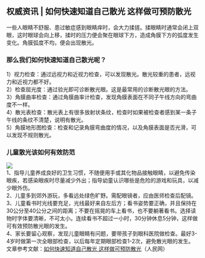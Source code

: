 ## 权威资讯 | 如何快速知道自己散光 这样做可预防散光  
一些人眼睛不舒服、患过敏症感到眼睛痒时，会大力揉搓。揉眼睛时通常会闭上双眼，这时眼球会向上移，揉时的压力便会聚在眼球下方，造成角膜下方的弧度发生变化。角膜弧度不均，便会出现散光。  
### 那么我们如何快速知道自己散光呢？  
1）视力检查：通过远视力和近视力检查，可以发现散光。散光较重的患者，远视力和近视力都不好。  
2）检查屈光度：通过验光即可诊断散光眼。这是最常用的诊断散光眼的方法。  
3）角膜曲率检查：通过角膜曲率计检查，发现角膜表面在不同子午线方向的弯曲度不一样。  
4）散光表检查：散光表上有很多放射状条纹，检查时如果被检查者感到某一条子午线的条纹不清楚，说明有散光。  
5）角膜地形图检查：检查和记录角膜弯曲度的情况，以及角膜表面是否光滑，可以发现不规则散光。  
### 儿童散光该如何有效防范  
![](http://cdncms.v-keep.cn/wp-content/uploads/2020/04/timgfea.jpg)  
1、指导儿童养成良好的卫生习惯，不随便用手或其化物品接触眼睛，以避免传染眼疾，若感染眼疾时尽量减少外出；指导幼童认识哪些是危险的游戏和玩具，以减少眼外伤。  
2、儿童多到郊外游玩，多看远处绿色旷野。需配眼镜者，应由医师检查后配镜。  
3、儿童看书时光线要充足，光线最好来自左后方；看书姿势要正确，并且保持在30公分至40公分之间的距离；不要在摇晃的车上看书，也不要躺著看书。选择读物时字体要清晰，不可太小。连续看书不超过一小时，30分钟休息5分钟，这样做可有效预防散光眼的发生。  
4、家长要留心观察，发现儿童眼睛有问题，要带孩子到眼科医院做检查。最好3-4岁时做第一次全眼部检查，以后每年定期眼部检查1-2次，避免散光眼的发生。  
文章参考文献：<a href="http://hn.people.com.cn/n2/2018/0126/c371273-31188056.html">如何快速知道自己散光&nbsp;这样做可预防散光</a>（人民网）  
